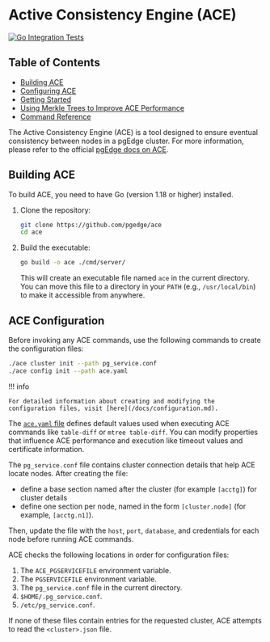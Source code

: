# Active Consistency Engine (ACE)
[![Go Integration Tests](https://github.com/pgEdge/ace/actions/workflows/test.yml/badge.svg?branch=main)](https://github.com/pgEdge/ace/actions/workflows/test.yml)

## Table of Contents
- [Building ACE](README.md#building-ace)
- [Configuring ACE](./docs/configuration.md)
- [Getting Started](./docs/best_practices.md)
- [Using Merkle Trees to Improve ACE Performance](./docs/merkle.md)
- [Command Reference](./docs/commands/index.md)

The Active Consistency Engine (ACE) is a tool designed to ensure eventual consistency between nodes in a pgEdge cluster. For more information, please refer to the official [pgEdge docs on ACE](https://docs.pgedge.com/ace).


## Building ACE

To build ACE, you need to have Go (version 1.18 or higher) installed.

1.  Clone the repository:
    ```sh
    git clone https://github.com/pgedge/ace
    cd ace
    ```

2.  Build the executable:
    ```sh
    go build -o ace ./cmd/server/
    ```
    This will create an executable file named `ace` in the current directory. You can move this file to a directory in your `PATH` (e.g., `/usr/local/bin`) to make it accessible from anywhere.

## ACE Configuration

Before invoking any ACE commands, use the following commands to create the configuration files:

```sh
./ace cluster init --path pg_service.conf
./ace config init --path ace.yaml
```

!!! info

    For detailed information about creating and modifying the configuration files, visit [here](/docs/configuration.md).

The [`ace.yaml` file](ace.yaml) defines default values used when executing ACE commands like `table-diff` or `mtree table-diff`.  You can modify properties that influence ACE performance and execution like timeout values and certificate information.

The `pg_service.conf` file contains cluster connection details that help ACE locate nodes.  After creating the file: 

* define a base section named after the cluster (for example `[acctg]`) for cluster details
* define one section per node, named in the form `[cluster.node]` (for example, `[acctg.n1]`). 

Then, update the file with the `host`, `port`, `database`, and credentials for each node before running ACE commands.

ACE checks the following locations in order for configuration files:

1. The `ACE_PGSERVICEFILE` environment variable.
2. The `PGSERVICEFILE` environment variable.
3. The `pg_service.conf` file in the current directory.
4. `$HOME/.pg_service.conf`.
5. `/etc/pg_service.conf`.

If none of these files contain entries for the requested cluster, ACE attempts to read the `<cluster>.json` file.

